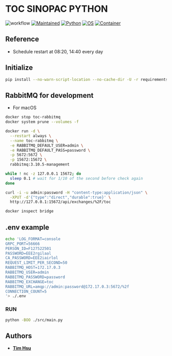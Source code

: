 # TOC SINOPAC PYTHON

![workflow](https://github.com/ToC-Taiwan/toc-sinopac-python/actions/workflows/main.yml/badge.svg)
[![Maintained](https://img.shields.io/badge/Maintained-yes-green)](https://github.com/ToC-Taiwan/toc-sinopac-python)
[![Python](https://img.shields.io/badge/Python-3.10.6-yellow?logo=python&logoColor=yellow)](https://python.org)
[![OS](https://img.shields.io/badge/OS-Linux-orange?logo=linux&logoColor=orange)](https://www.linux.org/)
[![Container](https://img.shields.io/badge/Container-Docker-blue?logo=docker&logoColor=blue)](https://www.docker.com/)

## Reference

- Schedule restart at 08:20, 14:40 every day

## Initialize

```sh
pip install --no-warn-script-location --no-cache-dir -U -r requirements.txt
```

## RabbitMQ for development

- For macOS

```sh
docker stop toc-rabbitmq
docker system prune --volumes -f

docker run -d \
  --restart always \
  --name toc-rabbitmq \
  -e RABBITMQ_DEFAULT_USER=admin \
  -e RABBITMQ_DEFAULT_PASS=password \
  -p 5672:5672 \
  -p 15672:15672 \
  rabbitmq:3.10.5-management

while ! nc -z 127.0.0.1 15672; do
  sleep 0.1 # wait for 1/10 of the second before check again
done

curl -i -u admin:password -H "content-type:application/json" \
  -XPUT -d'{"type":"direct","durable":true}' \
  http://127.0.0.1:15672/api/exchanges/%2F/toc

docker inspect bridge
```

## .env example

```sh
echo 'LOG_FORMAT=console
GRPC_PORT=56666
PERSON_ID=F127522501
PASSWORD=EEE2rgilaal
CA_PASSWORD=EEE2iairlol
REQUEST_LIMIT_PER_SECOND=50
RABBITMQ_HOST=172.17.0.3
RABBITMQ_USER=admin
RABBITMQ_PASSWORD=password
RABBITMQ_EXCHANGE=toc
RABBITMQ_URL=amqp://admin:password@172.17.0.3:5672/%2f
CONNECTION_COUNT=5
'> ./.env
```

### RUN

```sh
python -BOO ./src/main.py
```

## Authors

- [__Tim Hsu__](https://github.com/Chindada)
